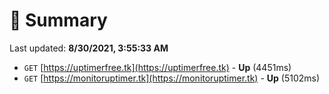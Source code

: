 # 📖 Summary
Last updated: **8/30/2021, 3:55:33 AM**

- `GET` [https://uptimerfree.tk](https://uptimerfree.tk) - **Up** (4451ms)
- `GET` [https://monitoruptimer.tk](https://monitoruptimer.tk) - **Up** (5102ms)
